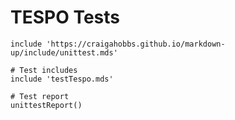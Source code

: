# TESPO Tests

~~~ markdown-script
include 'https://craigahobbs.github.io/markdown-up/include/unittest.mds'

# Test includes
include 'testTespo.mds'

# Test report
unittestReport()
~~~
